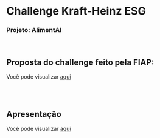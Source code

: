 # Challenge Kraft-Heinz ESG

### Projeto: AlimentAI

<br/>

## Proposta do challenge feito pela FIAP:

Você pode visualizar [aqui](https://fiapupdown.s3.amazonaws.com/upload_fiap/alunos/apostilas/Global%20Solution%20-%202%C2%BA%20Ano%20SI%20-%201o%20Semestre%20-%202023%282%29.pdf?X-Amz-Content-Sha256=UNSIGNED-PAYLOAD&X-Amz-Algorithm=AWS4-HMAC-SHA256&X-Amz-Credential=AKIAJ5QBKRMKQIUZ5SEQ%2F20240616%2Fus-east-1%2Fs3%2Faws4_request&X-Amz-Date=20240616T213031Z&X-Amz-SignedHeaders=host&X-Amz-Expires=2400&X-Amz-Signature=169887363102f7fc867c71a9bed5d5f2fa77742c1f3f80dc786d282792a3dcf8)

<br/>
<br/>

## Apresentação

Você pode visualizar [aqui](https://www.youtube.com/watch?v=eRM-LWTdKhc)

